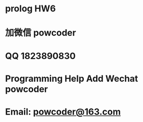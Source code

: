 # prolog HW6
# 加微信 powcoder

# QQ 1823890830

# Programming Help Add Wechat powcoder

# Email: powcoder@163.com

